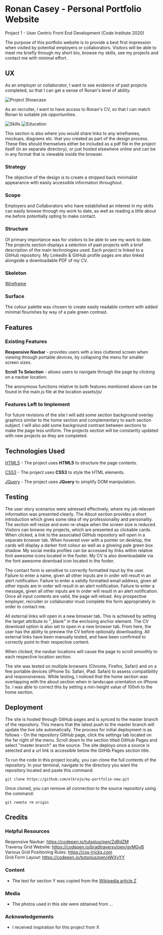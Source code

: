 # Ronan Casey - Personal Portfolio Website

<!-- One or two paragraphs providing an overview of your project. -->

Project 1 - User Centric Front End Development (Code Institute 2020)

<!-- Essentially, this part is your sales pitch. -->
The purpose of this portfolio website is to provide a best first impression when visited by potential employers or collaborators. Visitors will be able to meet me briefly through my short bio, browse my skills, see my projects and contact me with minimal effort.
 
## UX
 
As an employer or collaborator, I want to see evidence of past projects completed, so that I can get a sense of Ronan's level of ability.

![Project Showcase](https://raw.githubusercontent.com/elkrojo/my-portfolio-new/master/assets/img/portfolio-projects.png "Project Showcase")


As an recruiter, I want to have access to Ronan's CV, so that I can match Ronan to suitable job opportunities.

![Skills](https://raw.githubusercontent.com/elkrojo/my-portfolio-new/master/assets/img/cv-skills.png "Skills")
![Education](https://raw.githubusercontent.com/elkrojo/my-portfolio-new/master/assets/img/cv-education.png "Education")

This section is also where you would share links to any wireframes, mockups, diagrams etc. that you created as part of the design process. These files should themselves either be included as a pdf file in the project itself (in an separate directory), or just hosted elsewhere online and can be in any format that is viewable inside the browser.

### Strategy
The objective of the design is to create a stripped back minimalist appearance with easily accessible information throughout.

### Scope
Employers and Collaborators who have established an interest in my skills can easily browse through my work to date, as well as reading a little about me before potentially opting to make contact.

### Structure
Of primary importance was for visitors to be able to see my work to date. The projects section displays a selection of past projects with a brief description of the main technologies used. Each project is linked to a GitHub repository. My LinkedIn & GitHub profile pages are also linked alongside a downloadable PDF of my CV.

### Skeleton
[Wireframe](https://github.com/elkrojo/my-portfolio-new/blob/master/mock-up/my_port_desktop.jpeg)

### Surface
The colour palette was chosen to create easily readable content with added minimal flourishes by way of a pale green contrast.

## Features

### Existing Features
**Responsive Navbar** - provides users with a less cluttered screen when viewing through portable devices, by collapsing the menu for smaller screen sizes.       

**Scroll To Selection** - allows users to navigate through the page by clicking on a navbar location.     

The anonymous functions relative to both features mentioned above can be found in the main.js file at the location assets/js/     

### Features Left to Implement
For future revisions of the site I will add some section background overlay graphics similar to the home section and complementary to each section subject. I will also add some background contrast between sections to make the page less uniform. The projects section will be constantly updated with new projects as they are completed.

## Technologies Used

[HTML5](https://en.wikipedia.org/wiki/HTML5)
    - The project uses **HTML5** to structure the page contents.        

[CSS3](https://en.wikipedia.org/wiki/Cascading_Style_Sheets)
    - The project uses **CSS3** to style the HTML elements.     

[JQuery](https://jquery.com)
    - The project uses **JQuery** to simplify DOM manipulation.


## Testing

The user story scenarios were adressed effectively, where my job relevant information was presented clearly. 
The About section provides a short introduction which gives some idea of my professionality and personality. 
The section will resize and even re-shape when the screen size is reduced. 
Visitors can browse my projects, which are presented as clickable cards. When clicked, a link to the associated GitHub repository will open in a separate browser tab. 
When hovered over with a pointer on desktop, the cards will display a darker font colour as well as a glowing pale green box shadow. 
My social media profiles can be accessed by links within relative font awesome icons located in the footer. My CV is also downloadable via the font awesome download icon located in the footer.        

The contact form is sensitive to correctly formatted input by the user. 
Failure to enter a name, given all other inputs are in order will result in an alert notification. 
Failure to enter a validly formatted email address, given all other inputs are in order will result in an alert notification. 
Failure to enter a message, given all other inputs are in order will result in an alert notification. 
Once all input contents are valid, the page will reload. 
Any prospective employer, recruiter or collaborator must complete the form appropriately in order to contact me.        

All external links will open in a new browser tab. This is achieved by setting the target attribute to "_blank" in the enclosing anchor element. 
The CV download option is also set to open in a new browser tab. From here, the user has the ability to preview the CV before optionally downloading. 
All external links have been manually tested, and have been confirmed to correctly point to their respective content.       

When clicked, the navbar locations will cause the page to scroll smoothly to each respective location section.      

The site was tested on multiple browsers (Chrome, Firefox, Safari) and on a few portable devices (iPhone 5s: Safari, iPad: Safari) to assess compatibility and responsiveness. 
While testing, I noticed that the home section was overlapping with the about section when in landscape orientation on iPhone 5s. I was able to correct this by setting a min-height value of 100vh to the home section.        

## Deployment

The site is hosted through GitHub pages and is synced to the master branch of the repository. 
This means that the latest push to the master branch will update the live site automatically. 
The process for initial deployment is as follows - On the repository GitHub page, click the settings tab located on the far right of the menu. 
Scroll down to the section titled GitHub Pages and select "master branch" as the source. 
The site deploys once a source is selected and a url link is accessible below the GitHib Pages section title.       

To run the code in this project locally, you can clone the full contents of the repository. 
In your terminal, navigate to the directory you want the repository located and paste this command:      

`git clone https://github.com/elkrojo/my-portfolio-new.git`        

Once cloned, you can remove all connection to the source repository using the command:       

`git remote rm origin`       

## Credits

### Helpful Resources
Responsive Navbar: https://codepen.io/tutsplus/pen/ZdRdZM <br />
Traversy Grid Website: https://codepen.io/bradtraversy/pen/gvMGyB <br />
Various Grid Positioning Rules: https://css-tricks.com <br />
Grid Form Layout: https://codepen.io/tutsplus/pen/eWXyYY <br />

### Content
- The text for section Y was copied from the [Wikipedia article Z](https://en.wikipedia.org/wiki/Z)

### Media
- The photos used in this site were obtained from ...

### Acknowledgements

- I received inspiration for this project from X